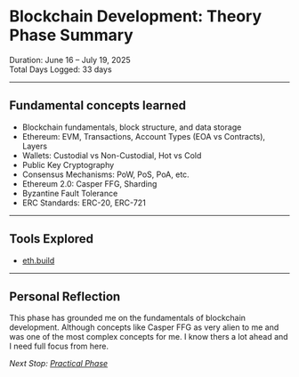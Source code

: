# Blockchain Development: Theory Phase Summary

Duration: June 16 – July 19, 2025  
Total Days Logged: 33 days

---

## Fundamental concepts learned
- Blockchain fundamentals, block structure, and data storage
- Ethereum: EVM, Transactions, Account Types (EOA vs Contracts), Layers
- Wallets: Custodial vs Non-Custodial, Hot vs Cold
- Public Key Cryptography
- Consensus Mechanisms: PoW, PoS, PoA, etc.
- Ethereum 2.0: Casper FFG, Sharding
- Byzantine Fault Tolerance
- ERC Standards: ERC-20, ERC-721

---

## Tools Explored
- [eth.build](https://www.eth.build)

---

## Personal Reflection
This phase has grounded me on the fundamentals of blockchain development. Although concepts like Casper FFG as very alien to me and was one of the most complex concepts for me.
I know thers a lot ahead and I need full focus from here. 

*Next Stop: [Practical Phase](../practical-phase/README.md)*